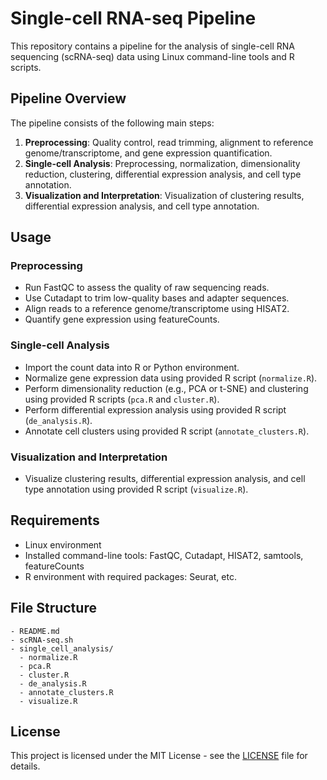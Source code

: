 # Single-cell RNA-seq Pipeline

This repository contains a pipeline for the analysis of single-cell RNA sequencing (scRNA-seq) data using Linux command-line tools and R scripts.

## Pipeline Overview

The pipeline consists of the following main steps:

1. **Preprocessing**: Quality control, read trimming, alignment to reference genome/transcriptome, and gene expression quantification.
2. **Single-cell Analysis**: Preprocessing, normalization, dimensionality reduction, clustering, differential expression analysis, and cell type annotation.
3. **Visualization and Interpretation**: Visualization of clustering results, differential expression analysis, and cell type annotation.

## Usage

### Preprocessing

- Run FastQC to assess the quality of raw sequencing reads.
- Use Cutadapt to trim low-quality bases and adapter sequences.
- Align reads to a reference genome/transcriptome using HISAT2.
- Quantify gene expression using featureCounts.

### Single-cell Analysis

- Import the count data into R or Python environment.
- Normalize gene expression data using provided R script (`normalize.R`).
- Perform dimensionality reduction (e.g., PCA or t-SNE) and clustering using provided R scripts (`pca.R` and `cluster.R`).
- Perform differential expression analysis using provided R script (`de_analysis.R`).
- Annotate cell clusters using provided R script (`annotate_clusters.R`).

### Visualization and Interpretation

- Visualize clustering results, differential expression analysis, and cell type annotation using provided R script (`visualize.R`).

## Requirements

- Linux environment
- Installed command-line tools: FastQC, Cutadapt, HISAT2, samtools, featureCounts
- R environment with required packages: Seurat, etc.

## File Structure

```
- README.md
- scRNA-seq.sh
- single_cell_analysis/
  - normalize.R
  - pca.R
  - cluster.R
  - de_analysis.R
  - annotate_clusters.R
  - visualize.R
```

## License

This project is licensed under the MIT License - see the [LICENSE](LICENSE) file for details.
